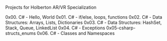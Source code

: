 Projects for Holberton AR/VR Specialization

0x00. C# - Hello, World
0x01. C# - if/else, loops, functions
0x02. C# - Data Structures: Arrays, Lists, Dictionaries
0x03. C# - Data Structures: HashSet, Stack, Queue, LinkedList
0x04. C# - Exceptions
0x05-csharp-structs_enums
0x06. C# - Classes and Namespaces
